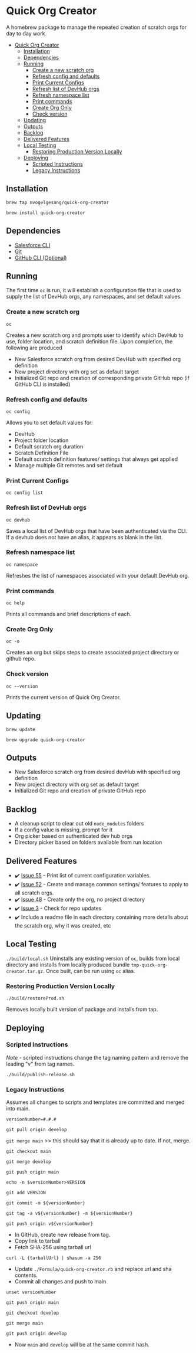 # Quick Org Creator

A homebrew package to manage the repeated creation of scratch orgs for day to day work.

- [Quick Org Creator](#quick-org-creator)
  - [Installation](#installation)
  - [Dependencies](#dependencies)
  - [Running](#running)
    - [Create a new scratch org](#create-a-new-scratch-org)
    - [Refresh config and defaults](#refresh-config-and-defaults)
    - [Print Current Configs](#print-current-configs)
    - [Refresh list of DevHub orgs](#refresh-list-of-devhub-orgs)
    - [Refresh namespace list](#refresh-namespace-list)
    - [Print commands](#print-commands)
    - [Create Org Only](#create-org-only)
    - [Check version](#check-version)
  - [Updating](#updating)
  - [Outputs](#outputs)
  - [Backlog](#backlog)
  - [Delivered Features](#delivered-features)
  - [Local Testing](#local-testing)
    - [Restoring Production Version Locally](#restoring-production-version-locally)
  - [Deploying](#deploying)
    - [Scripted Instructions](#scripted-instructions)
    - [Legacy Instructions](#legacy-instructions)

## Installation

`brew tap mvogelgesang/quick-org-creator`

`brew install quick-org-creator`

## Dependencies

- [Salesforce CLI](https://developer.salesforce.com/tools/salesforcecli)
- [Git](https://git-scm.com/)
- [GitHub CLI (Optional)](https://cli.github.com/)

## Running

The first time `oc` is run, it will establish a configuration file that is used to supply the list of DevHub orgs, any namespaces, and set default values.

### Create a new scratch org

`oc`

Creates a new scratch org and prompts user to identify which DevHub to use, folder location, and scratch definition file. Upon completion, the following are produced

- New Salesforce scratch org from desired DevHub with specified org definition
- New project directory with org set as default target
- Initialized Git repo and creation of corresponding private GitHub repo (if GitHub CLI is installed)

### Refresh config and defaults

`oc config`

Allows you to set default values for:

- DevHub
- Project folder location
- Default scratch org duration
- Scratch Definition File
- Default scratch definition features/ settings that always get applied
- Manage multiple Git remotes and set default

### Print Current Configs

`oc config list`

### Refresh list of DevHub orgs

`oc devhub`

Saves a local list of DevHub orgs that have been authenticated via the CLI. If a devhub does not have an alias, it appears as blank in the list.

### Refresh namespace list

`oc namespace`

Refreshes the list of namespaces associated with your default DevHub org.

### Print commands

`oc help`

Prints all commands and brief descriptions of each.

### Create Org Only

`oc -o`

Creates an org but skips steps to create associated project directory or github repo.

### Check version

`oc --version`

Prints the current version of Quick Org Creator.

## Updating

`brew update`

`brew upgrade quick-org-creator`

## Outputs

- New Salesforce scratch org from desired devHub with specified org definition
- New project directory with org set as default target
- Initialized Git repo and creation of private GitHub repo

## Backlog

- A cleanup script to clear out old `node_modules` folders
- If a config value is missing, prompt for it
- Org picker based on authenticated dev hub orgs
- Directory picker based on folders available from run location

## Delivered Features

- ✔️ [Issue 55](https://github.com/mvogelgesang/quick-org-creator/issues/55) - Print list of current configuration variables.
- ✔️ [Issue 52](https://github.com/mvogelgesang/quick-org-creator/issues/52) - Create and manage common settings/ features to apply to all scratch orgs.
- ✔️ [Issue 48](https://github.com/mvogelgesang/quick-org-creator/issues/48) - Create only the org, no project directory
- ✔️ [Issue 3](https://github.com/mvogelgesang/quick-org-creator/issues/3) - Check for repo updates
- ✔️ Include a readme file in each directory containing more details about the scratch org, why it was created, etc

## Local Testing

`./build/local.sh` Uninstalls any existing version of `oc`, builds from local directory and installs from locally produced bundle `tmp-quick-org-creator.tar.gz`. Once built, can be run using `oc` alias.

### Restoring Production Version Locally

`./build/restoreProd.sh`

Removes locally built version of package and installs from tap.

## Deploying

### Scripted Instructions

*Note* - scripted instructions change the tag naming pattern and remove the leading "v" from tag names.

`./build/publish-release.sh`

### Legacy Instructions

Assumes all changes to scripts and templates are committed and merged into main.

`versionNumber=#.#.#`

`git pull origin develop`

`git merge main` >> this should say that it is already up to date. If not, merge.

`git checkout main`

`git merge develop`

`git push origin main`

`echo -n $versionNumber>VERSION`

`git add VERSION`

`git commit -m ${versionNumber}`

`git tag -a v${versionNumber} -m ${versionNumber}`

`git push origin v${versionNumber}`

- In GitHub, create new release from tag.
- Copy link to tarball
- Fetch SHA-256 using tarball url

`curl -L {tarballUrl} | shasum -a 256`

- Update `./Formula/quick-org-creator.rb` and replace url and sha contents.
- Commit all changes and push to main

`unset versionNumber`

`git push origin main`

`git checkout develop`

`git merge main`

`git push origin develop`

- Now `main` and `develop` will be at the same commit hash.
